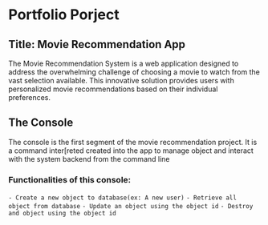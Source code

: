 # Portfolio Porject
## Title: Movie Recommendation App
The Movie Recommendation System is a web application designed to address the overwhelming challenge of choosing a movie to watch from the vast selection available. This innovative solution provides users with personalized movie recommendations based on their individual preferences.

## The Console
The console is the first segment of the movie recommendation project. It is a command inter[reted created into the app to manage object and interact with the system backend from the command line
### Functionalities of this console:
`- Create a new object to database(ex: A new user)`
`- Retrieve all object from database`
`- Update an object using the object id`
`- Destroy and object using the object id`